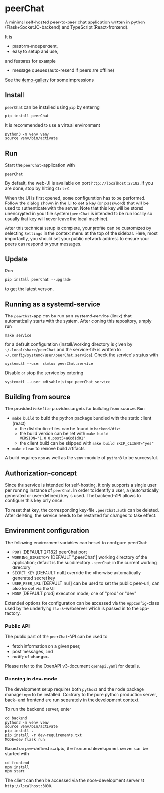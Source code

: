 # peerChat

A minimal self-hosted peer-to-peer chat application written in python (Flask+Socket.IO-backend) and TypeScript (React-frontend).

It is
* platform-independent,
* easy to setup and use,

and features for example
* message queues (auto-resend if peers are offline)

See the [demo-gallery](./gallery/gallery.md) for some impressions.

## Install
`peerChat` can be installed using `pip` by entering
```
pip install peerChat
```
It is recommended to use a virtual environment
```
python3 -m venv venv
source venv/bin/activate
```

## Run
Start the `peerChat`-application with
```
peerChat
```
By default, the web-UI is available on port `http://localhost:27182`.
If you are done, stop by hitting `Ctrl`+`C`.

When the UI is first opened, some configuration has to be performed.
Follow the dialog shown in the UI to set a key (or password) that will be used to authenticate with the server.
Note that this key will be stored unencrypted in your file system (`peerChat` is intended to be run locally so usually that key will never leave the local machine).

After this technical setup is complete, your profile can be customized by selecting `Settings` in the context menu at the top of the sidebar.
Here, most importantly, you should set your public network address to ensure your peers can respond to your messages.

## Update
Run
```
pip install peerChat --upgrade
```
to get the latest version.

## Running as a systemd-service
The `peerChat`-app can be run as a systemd-service (linux) that automatically starts with the system.
After cloning this repository, simply run
```
make service
```
for a default configuration (install/working directory is given by `~/.local/share/peerChat` and the service-file is written to `~/.config/systemd/user/peerChat.service`).
Check the service's status with
```
systemctl --user status peerChat.service
```
Disable or stop the service by entering
```
systemctl --user <disable|stop> peerChat.service
```

## Building from source
The provided `Makefile` provides targets for building from source.
Run
* `make build` to build the python package bundled with the static client (react)
  * the distribution-files can be found in `backend/dist`
  * the build version can be set with `make build VERSION="1.0.0.post5+a6cd1d01"`
  * the client build can be skipped with `make build SKIP_CLIENT="yes"`
* `make clean` to remove build artifacts

A build requires `npm` as well as the `venv`-module of `python3` to be successful.

## Authorization-concept
Since the service is intended for self-hosting, it only supports a single user per running instance of `peerChat`.
In order to identify a user, a (automatically generated or user-defined) key is used.
The backend-API allows to configure this key only once.

To reset that key, the corresponding key-file `.peerChat.auth` can be deleted.
After deleting, the service needs to be restarted for changes to take effect.

## Environment configuration
The following environment variables can be set to configure peerChat:

- `PORT` [DEFAULT 27182] peerChat port
- `WORKING_DIRECTORY` [DEFAULT ".peerChat"] working directory of the application; default is the subdirectory `.peerChat` in the current working directory
- `SECRET_KEY` [DEFAULT null] override the otherwise automatically generated secret key
- `USER_PEER_URL` [DEFAULT null] can be used to set the public peer-url; can also be set via the UI
- `MODE` [DEFAULT prod] execution mode; one of "prod" or "dev"

Extended options for configuration can be accessed via the `AppConfig`-class used by the underlying `flask`-webserver which is passed in to the app-factory.

### Public API
The public part of the `peerChat`-API can be used to
* fetch information on a given peer,
* post messages, and
* notify of changes.

Please refer to the OpenAPI v3-document `openapi.yaml` for details.

### Running in dev-mode
The development setup requires both `python3` and the node package manager `npm` to be installed.
Contrary to the pure python production server, back- and frontend are run separately in the development context.

To run the backend server, enter
```
cd backend
python3 -m venv venv
source venv/bin/activate
pip install .
pip install -r dev-requirements.txt
MODE=dev flask run
```

Based on pre-defined scripts, the frontend development server can be started with
```
cd frontend
npm install
npm start
```

The client can then be accessed via the node-development server at `http://localhost:3000`.
